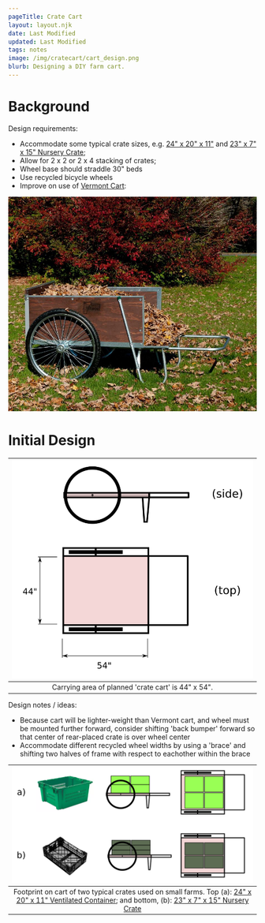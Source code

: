 ```yaml
---
pageTitle: Crate Cart
layout: layout.njk
date: Last Modified 
updated: Last Modified 
tags: notes 
image: /img/cratecart/cart_design.png
blurb: Designing a DIY farm cart.
---
```


# Background

Design requirements:

- Accommodate some typical crate sizes, e.g. [24" x 20" x 11"](https://www.uline.com/Product/Detail/S-24138G/Stack-and-Nest-Containers/Ventilated-Stack-and-Nest-Container-24-x-20-x-11-Green) and [23" x 7" x 15" Nursery Crate](https://caribbeangardenseed.com/products/stackable-black-plastic-nursery-crate-1crate-great-for-harvesting-vegetables);
- Allow for 2 x 2 or 2 x 4 stacking of crates;
- Wheel base should straddle 30" beds
- Use recycled bicycle wheels
- Improve on use of [Vermont Cart](https://cartsvermont.com/product-category/garden-carts/): 

![](/img/transport/vermont_large_cart.jpg)


# Initial Design

| ![](/img/cratecart/cart_side_top.png) |
|:--:|
| Carrying area of planned 'crate cart' is 44" x 54". |

Design notes / ideas:
- Because cart will be lighter-weight than Vermont cart, and wheel must be mounted further forward, consider shifting 'back bumper' forward so that center of rear-placed crate is over wheel center
- Accommodate different recycled wheel widths by using a 'brace' and shifting two halves of frame with respect to eachother within the brace

| ![](/img/cratecart/cart_cross.png) |
|:--:|
| Footprint on cart of two typical crates used on small farms. Top (a): [24" x 20" x 11" Ventilated Container](https://www.uline.com/Product/Detail/S-24138G/Stack-and-Nest-Containers/Ventilated-Stack-and-Nest-Container-24-x-20-x-11-Green); and bottom, (b): [23" x 7" x 15" Nursery Crate](https://caribbeangardenseed.com/products/stackable-black-plastic-nursery-crate-1crate-great-for-harvesting-vegetables) |



